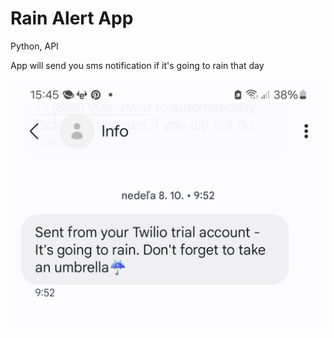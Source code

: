 <h1>Rain Alert App</h1>
<p>Python, API</p>
<p>App will send you sms notification if it's going to rain that day</p>
<p><img src="../images/screen.jpg"></p>
